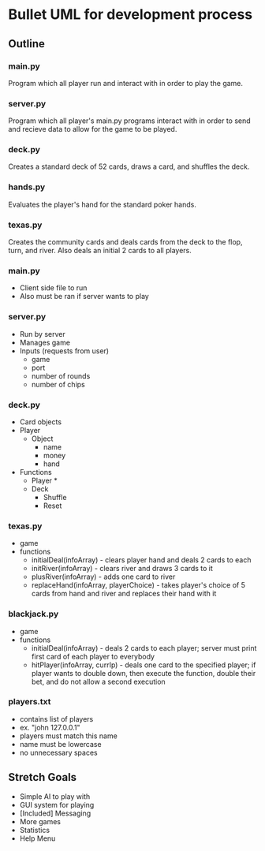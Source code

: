 # Bullet UML for development process

## Outline
### main.py
Program which all player run and interact with in order to play the game.
### server.py
Program which all player's main.py programs interact with in order to send and recieve data to allow for the game to be played.
### deck.py
Creates a standard deck of 52 cards, draws a card, and shuffles the deck.
### hands.py
Evaluates the player's hand for the standard poker hands.
### texas.py
Creates the community cards and deals cards from the deck to the flop, turn, and river. Also deals an initial 2 cards to all players.

### main.py
* Client side file to run
* Also must be ran if server wants to play

### server.py
* Run by server
* Manages game
* Inputs (requests from user)
  * game
  * port
  * number of rounds
  * number of chips
  

### deck.py
* Card objects
* Player
  * Object
    * name
    * money
    * hand
* Functions
  * Player
    *
  * Deck
    * Shuffle
    * Reset

### texas.py
* game
* functions
  * initialDeal(infoArray) - clears player hand and deals 2 cards to each
  * initRiver(infoArray) - clears river and draws 3 cards to it
  * plusRiver(infoArray) - adds one card to river
  * replaceHand(infoArray, playerChoice) - takes player's choice of 5 cards from hand and river and replaces their hand with it

### blackjack.py
* game
* functions
  * initialDeal(infoArray) - deals 2 cards to each player; server must print first card of each player to everybody
  * hitPlayer(infoArray, currIp) - deals one card to the specified player; if player wants to double down, then execute the function, double their bet, and do not allow a second execution
 
### players.txt
* contains list of players
* ex. "john 127.0.0.1"
* players must match this name
* name must be lowercase
* no unnecessary spaces

## Stretch Goals
* Simple AI to play with
* GUI system for playing
* [Included] Messaging
* More games
* Statistics
* Help Menu
